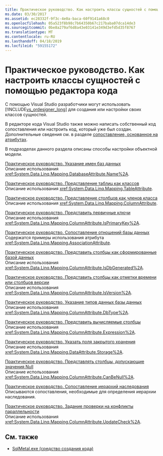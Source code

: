 ```yaml
---
title: Практическое руководство. Как настроить классы сущностей с помощью редактора кода
ms.date: 03/30/2017
ms.assetid: ec28332f-9f3c-4e0a-baca-60f9141a68c0
ms.openlocfilehash: 05a523f8b98c7b64350b67c217baba07dca14de3
ms.sourcegitcommit: 0be8a279af6d8a43e03141e349d3efd5d35f8767
ms.translationtype: MT
ms.contentlocale: ru-RU
ms.lasthandoff: 04/18/2019
ms.locfileid: "59155172"
---
```

# <a name="how-to-customize-entity-classes-by-using-the-code-editor"></a>Практическое руководство. Как настроить классы сущностей с помощью редактора кода
С помощью Visual Studio разработчики могут использовать [!INCLUDE[vs_ordesigner_long](../../../../../../includes/vs-ordesigner-long-md.md)] для создания или настройки своих классов сущностей.  
  
 В редакторе кода Visual Studio также можно написать собственный код сопоставления или настроить код, который уже был создан. Дополнительные сведения см. в разделе [сопоставление, основанное на атрибутах](../../../../../../docs/framework/data/adonet/sql/linq/attribute-based-mapping.md).  
  
 В подразделах данного раздела описаны способы настройки объектной модели.  
  
 [Практическое руководство. Указание имен баз данных](../../../../../../docs/framework/data/adonet/sql/linq/how-to-specify-database-names.md)  
 Описание использования <xref:System.Data.Linq.Mapping.DatabaseAttribute.Name%2A>.  
  
 [Практическое руководство. Представление таблиц как классов](../../../../../../docs/framework/data/adonet/sql/linq/how-to-represent-tables-as-classes.md)  
 Описание использования <xref:System.Data.Linq.Mapping.TableAttribute>.  
  
 [Практическое руководство. Представление столбцов как членов класса](../../../../../../docs/framework/data/adonet/sql/linq/how-to-represent-columns-as-class-members.md)  
 Описание использования <xref:System.Data.Linq.Mapping.ColumnAttribute>.  
  
 [Практическое руководство. Представить первичные ключи](../../../../../../docs/framework/data/adonet/sql/linq/how-to-represent-primary-keys.md)  
 Описание использования <xref:System.Data.Linq.Mapping.ColumnAttribute.IsPrimaryKey%2A>.  
  
 [Практическое руководство. Сопоставление отношений базы данных](../../../../../../docs/framework/data/adonet/sql/linq/how-to-map-database-relationships.md)  
 Содержатся примеры использования атрибута <xref:System.Data.Linq.Mapping.AssociationAttribute>.  
  
 [Практическое руководство. Представить столбцы как сформированные базой данных](../../../../../../docs/framework/data/adonet/sql/linq/how-to-represent-columns-as-database-generated.md)  
 Описание использования <xref:System.Data.Linq.Mapping.ColumnAttribute.IsDbGenerated%2A>.  
  
 [Практическое руководство. Представить столбцы как отметки времени или столбцов версии](../../../../../../docs/framework/data/adonet/sql/linq/how-to-represent-columns-as-timestamp-or-version-columns.md)  
 Описание использования <xref:System.Data.Linq.Mapping.ColumnAttribute.IsVersion%2A>.  
  
 [Практическое руководство. Указание типов данных базы данных](../../../../../../docs/framework/data/adonet/sql/linq/how-to-specify-database-data-types.md)  
 Описание использования <xref:System.Data.Linq.Mapping.ColumnAttribute.DbType%2A>.  
  
 [Практическое руководство. Представить вычисляемые столбцы](../../../../../../docs/framework/data/adonet/sql/linq/how-to-represent-computed-columns.md)  
 Описание использования <xref:System.Data.Linq.Mapping.ColumnAttribute.Expression%2A>.  
  
 [Практическое руководство. Указать поля закрытого хранения](../../../../../../docs/framework/data/adonet/sql/linq/how-to-specify-private-storage-fields.md)  
 Описание использования <xref:System.Data.Linq.Mapping.DataAttribute.Storage%2A>.  
  
 [Практическое руководство. Представлять столбцы, допускающие значения Null](../../../../../../docs/framework/data/adonet/sql/linq/how-to-represent-columns-as-allowing-null-values.md)  
 Описание использования <xref:System.Data.Linq.Mapping.ColumnAttribute.CanBeNull%2A>.  
  
 [Практическое руководство. Сопоставление иерархий наследования](../../../../../../docs/framework/data/adonet/sql/linq/how-to-map-inheritance-hierarchies.md)  
 Описываются сопоставления, необходимые для определения иерархии наследования.  
  
 [Практическое руководство. Задание проверки на конфликты параллельности](../../../../../../docs/framework/data/adonet/sql/linq/how-to-specify-concurrency-conflict-checking.md)  
 Описание использования <xref:System.Data.Linq.Mapping.ColumnAttribute.UpdateCheck%2A>.  
  
## <a name="see-also"></a>См. также

- [SqlMetal.exe (средство создания кода)](../../../../../../docs/framework/tools/sqlmetal-exe-code-generation-tool.md)
